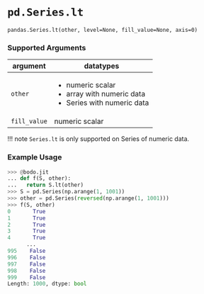 # `pd.Series.lt`

`pandas.Series.lt(other, level=None, fill_value=None, axis=0)`

### Supported Arguments

| argument     | datatypes                                                                                                 |
|--------------|-----------------------------------------------------------------------------------------------------------|
| `other`      | <ul><li>  numeric scalar </li><li>  array with numeric data </li><li> Series with numeric data </li></ul> |
| `fill_value` | numeric scalar                                                                                            |


!!! note
    `Series.lt` is only supported on Series of numeric data.


### Example Usage

``` py
>>> @bodo.jit
... def f(S, other):
...   return S.lt(other)
>>> S = pd.Series(np.arange(1, 1001))
>>> other = pd.Series(reversed(np.arange(1, 1001)))
>>> f(S, other)
0       True
1       True
2       True
3       True
4       True
      ...
995    False
996    False
997    False
998    False
999    False
Length: 1000, dtype: bool
```

